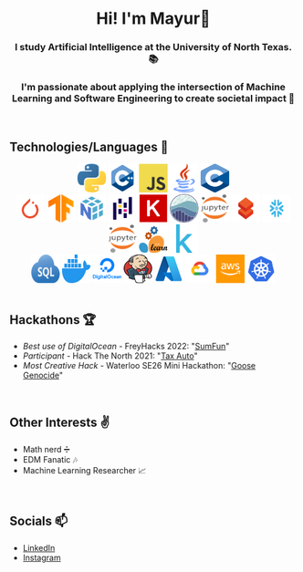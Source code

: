 <div align='center'>

# Hi! I'm Mayur👋

### I study Artificial Intelligence at the University of North Texas. 📚

### I'm passionate about applying the intersection of Machine Learning and Software Engineering to create societal impact 🤖

</div>

</br>

## Technologies/Languages 📑

<div align="center">

<img src="./icons/python.png" alt="python" width="50rem" height="50rem" />
<img src="./icons/cpp.png" alt="C++" width="50rem" height="50rem" />
<img src="./icons/JavaScript-logo.png" alt="javascript" width="50rem" height="50rem" />
<img src="./icons/java.png" alt="java" width="50rem" height="50rem" />
<img src="./icons/c.png" alt="c" width="50rem" height="50rem" />

<br>

<img src="./icons/pytorch.png" alt="pytorch" width="50rem" height="50rem" />
<img src="./icons/tensorflow.png" alt="tensorflow" width="50rem" height="50rem" />
<img src="./icons/numpy.png" alt="numpy" width="50rem" height="50rem" />
<img src="./icons/pandas.png" alt="pandas" width="50rem" height="50rem" />
<img src="./icons/keras.png" alt="keras" width="50rem" height="50rem" />
<img src="./icons/seaborn-logo.png" alt="seaborn    " width="50rem" height="50rem" />
<img src="./icons/jupyter.png" alt="jupyter" width="50rem" height="50rem" />
<img src="./icons/databricks.png" alt="databricks" width="50rem" height="50rem" />
<img src="./icons/snowflake.png" alt="snowflake" width="50rem" height="50rem" />
<img src="./icons/jupyter.png" alt="jupyter" width="50rem" height="50rem" />
<img src="./icons/sklearn.png" alt="sklearn" width="50rem" height="50rem" />
<img src="./icons/kaggle.png" alt="kaggle" width="50rem" height="50rem" />

<br>

<img src="./icons/sql.png" alt="sql" width="50rem" height="50rem" />
<img src="./icons/docker.png" alt="docker" width="50rem" height="50rem" />
<img src="./icons/digitalocean.png" alt="digitalocean" width="50rem" height="50rem" />
<img src="./icons/jenkins.png" alt="jenkins" width="50rem" height="50rem" />
<img src="./icons/azure.png" alt="azure" width="50rem" height="50rem" />
<img src="./icons/google_cloud.png" alt="gcp" width="50rem" height="50rem" />
<img src="./icons/awscloud.png" alt="aws" width="50rem" height="50rem" />
<img src="./icons/kubernetes.png" alt="kubernetes" width="50rem" height="50rem" />

</div>
    </br>

## Hackathons 🏆

- _Best use of DigitalOcean_ - FreyHacks 2022: "[SumFun](https://devpost.com/software/sumfun)"
- _Participant_ - Hack The North 2021: "[Tax Auto](https://devpost.com/software/tax-auto)"
- _Most Creative Hack_ - Waterloo SE26 Mini Hackathon: "[Goose Genocide](https://devpost.com/software/goose-genocide)"

</br>

## Other Interests ✌️

- Math nerd ➗
- EDM Fanatic 🎶
- Machine Learning Researcher 📈    

</br>

## Socials 📫

- [LinkedIn](https://www.linkedin.com/in/mayur-vora-/)
- [Instagram](https://www.instagram.com/mayur.voraa/)
